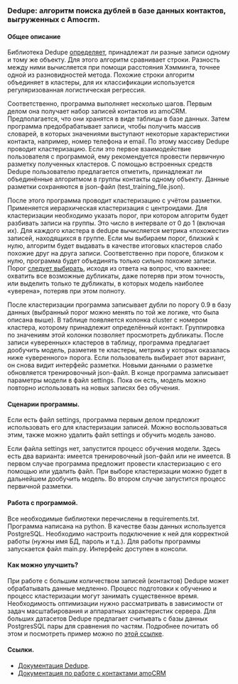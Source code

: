 ### Dedupe: алгоритм поиска дублей в базе данных контактов, выгруженных с Amocrm.

#### Общее описание

Библиотека Dedupe [определяет](https://docs.dedupe.io/en/latest/how-it-works/Matching-records.html), принадлежат ли разные записи одному и тому же объекту. Для этого алгоритм сравнивает строки. Разность между ними вычисляется при помощи расстояния Хэмминга, точнее одной из разновидностей метода. Похожие строки алгоритм объединяет в кластеры, для их классификации используется регуляризованная логистическая регрессия.

Соответственно, программа выполняет несколько шагов. Первым делом она получает набор записей контактов из amoCRM. Предполагается, что они хранятся в виде таблицы в базе данных. Затем программа предобрабатывает записи, чтобы получить массив словарей, в которых значениями выступают некоторые характеристики контакта, например, номер телефона и email. По этому массиву Dedupe проводит кластеризацию. Если это первое взаимодействие пользователя с программой, ему рекомендуется провести первичную разметку полученных кластеров. С помощью встроенных средств Dedupe пользователю предлагается отметить, принадлежат ли объединённые алгоритмом в группы контакты одному объекту. Данные разметки сохраняются в json-файл (test_training_file.json).

После этого программа проводит кластеризацию с учётом разметки. Применяется иерархическая кластеризация с центроидами. Для кластеризации необходимо указать порог, при котором алгоритм будет разбивать записи на группы. Это число в интервале от 0 до 1 (включая их). Для каждого кластера в dedupe вычисляется метрика «похожести» записей, находящихся в группе. Если мы выбираем порог, близкий к нулю, алгоритм будет выдавать в качестве итоговых кластеров слабо похожие друг на друга записи. Соответственно при пороге, близком к нулю, программа будет объединять только сильно похожие записи. Порог [следует выбирать](https://docs.dedupe.io/en/latest/how-it-works/Choosing-a-good-threshold.html), исходя из ответа на вопрос, что важнее: охватить все возможные дубликаты, даже потеряв при этом точность, или выделить только те дубликаты, в которых модель наиболее «уверена», потеряв при этом полноту.

После кластеризации программа записывает дубли по порогу 0.9 в базу данных (выбранный порог можно менять по той же логике, что была описана выше). В таблице появляется колонка cluster с номером кластера, которому принадлежит определённый контакт. Группировка по значениям этой колонки позволяет просмотреть дубликаты. После записи «уверенных» кластеров в таблицу, программа предлагает дообучить модель, разметив те кластеры, метрика у которых оказалась ниже «уверенного» порога. Если пользователь выбирает этот вариант, он снова видит интерфейс разметки. Новыми данными о разметке обновляется тренировочный json-файл. В конце программа записывает параметры модели в файл settings. Пока он есть, модель можно повторно использовать на новых записях без обучения.

#### Сценарии программы.

Если есть файл settings, программа первым делом предложит использовать его для кластеризации записей. Можно воспользоваться этим, также можно удалить файл settings и обучить модель заново.

Если файла settings нет, запустится процесс обучения модели. Здесь есть два варианта: имеется тренировочный json-файл или не имеется. В первом случае программа предложит провести кластеризацию с его помощью или удалить файл. При выборе кластеризации можно будет в дальнейшем дообучить модель. Во втором случае запустится процесс первичной разметки. 

#### Работа с программой.

Все необходимые библиотеки перечислены в requirements.txt. Программа написана на python. В качестве базы данных используется PostgreSQL. Необходимо настроить подключение к ней для корректной работы (нужны имя БД, пароль и т.д.). Для работы программы запускается файл main.py. Интерфейс доступен в консоли. 

#### Как можно улучшить?

При работе с большим количеством записей (контактов) Dedupe может обрабатывать данные медленно. Процесс подготовки к обучению и процесс кластеризации могут занимать существенное время. Необходимость оптимизации нужно рассматривать в зависимости от задач масштабирования и аппаратных характеристик сервера. Для больших датасетов Dedupe предлагает считывать с базы данных PostgresSQL пары для сравнения по частям. Подробнее почитать об этом и посмотреть пример можно по [этой ссылке](https://dedupeio.github.io/dedupe-examples/docs/pgsql_big_dedupe_example.html).

#### Ссылки.

- [Документация Dedupe](https://docs.dedupe.io/en/latest/API-documentation.html). 
- [Документация по работе с контактами amoCRM](https://www.amocrm.ru/developers/content/crm_platform/contacts-api)

